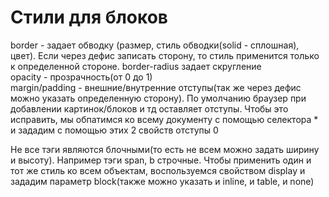 # Стили для блоков
border - задает обводку (размер, стиль обводки(solid - сплошная), цвет). Если через дефис записать сторону, то стиль применится только к определенной стороне. border-radius задает скругление  
opacity - прозрачность(от 0 до 1)  
margin/padding - внешние/внутренние отступы(так же через дефис можно указать определенную сторону). По умолчанию браузер при добавлении картинок/блоков и тд оставляет отступы. Чтобы это исправить, мы обпатимся ко всему документу с помощью селектора * и зададим с помощью этих 2 свойств отступы 0  


Не все тэги являются блочными(то есть не всем можно задать ширину и высоту). Например тэги span, b строчные. Чтобы применить один и тот же стиль ко всем объектам, воспользуемся свойством display и зададим параметр block(также можно указать и inline, и table, и none)